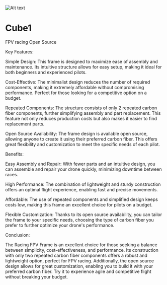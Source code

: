 ![Alt text](https://github.com/Trauma-d/Cube1/blob/main/Cube1_Pic1.png)

# Cube1
FPV racing Open Source

Key Features:

Simple Design: This frame is designed to maximize ease of assembly and maintenance. Its intuitive structure allows for easy setup, making it ideal for both beginners and experienced pilots.

Cost-Effective: The minimalist design reduces the number of required components, making it extremely affordable without compromising performance. Perfect for those looking for a competitive option on a budget.

Repeated Components: The structure consists of only 2 repeated carbon fiber components, further simplifying assembly and part replacement. This feature not only reduces production costs but also makes it easier to find replacement parts.

Open Source Availability: The frame design is available open source, allowing anyone to create it using their preferred carbon fiber. This offers great flexibility and customization to meet the specific needs of each pilot.

Benefits:

Easy Assembly and Repair: With fewer parts and an intuitive design, you can assemble and repair your drone quickly, minimizing downtime between races.

High Performance: The combination of lightweight and sturdy construction offers an optimal flight experience, enabling fast and precise movements.

Affordable: The use of repeated components and simplified design keeps costs low, making this frame an excellent choice for pilots on a budget.

Flexible Customization: Thanks to its open source availability, you can tailor the frame to your specific needs, choosing the type of carbon fiber you prefer to further optimize your drone's performance.

Conclusion:

The Racing FPV Frame is an excellent choice for those seeking a balance between simplicity, cost-effectiveness, and performance. Its construction with only two repeated carbon fiber components offers a robust and lightweight option, perfect for FPV racing. Additionally, the open source design allows for great customization, enabling you to build it with your preferred carbon fiber. Try it to experience agile and competitive flight without breaking your budget.

